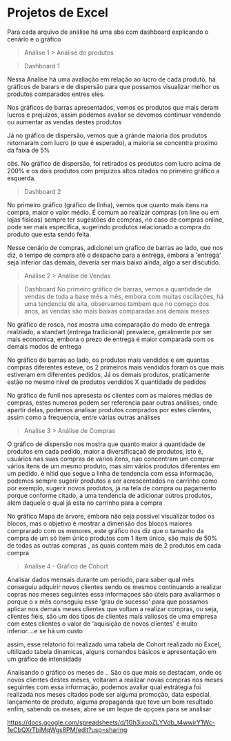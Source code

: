 
# Projetos de Excel

Para cada arquivo de análise há uma aba com dashboard explicando o cenário e o gráfico





> Análise 1 > Análise do produtos 

> Dashboard 1

Nessa Analise há uma avaliação em relação ao lucro de cada produto, há gráficos de barars e de dispersão para que possamos visualizar melhor os produtos comparados entres eles.

Nos gráficos de barras apresentados, vemos os produtos que mais deram lucros e prejuizos, assim podemos avaliar se devemos continuar vendendo ou aumentar as vendas destes produtos

Já no gráfico de dispersão, vemos que a grande maioria dos produtos retornaram com lucro (o que é esperado), a maioria se concentra proximo da faixa de 5%

obs. No gráfico de dispersão, foi retirados os produtos com lucro acima de 200% e os dois produtos com prejuizos altos citados no primeiro gráfico a esquerda.

> Dashboard 2

No primeiro gráfico (gráfico de linha), vemos que quanto mais itens na compra, maior o valor médio. É comum ao realizar compras (on line ou em lojas fisicas) sempre ter sugestões de compras, no caso de compras online, pode ser mais especifica, sugerindo produtos relacionado a compra do produto que esta sendo feita.

Nesse cenário de compras, adicionei um grafico de barras ao lado, que nos diz, o tempo de compra até o despacho para a entrega, embora a 'entrega' seja inferior das demais, deveria ser mais baixo ainda, algo a ser discutido.





> Análise 2 > Análise de Vendas

> Dashboard 
No primeiro gráfico de barras, vemos a quantidade de vendas de toda a base mês a mês,   embora com muitas oscilações, há uma tendencia de alta, observamos tambem que no começo dos anos, as vendas são mais baixas comparadas aos demais meses

No gráfico de rosca, nos mostra uma comparação do modo de entrega realziado, a standart (entrega tradicional) prevalece, geralmente por ser mais economica, embora o prezo de entrega é maior comparada com os demais modos de entrega

No gráfico de barras ao lado, os produtos mais vendidos e em quantas compras diferentes esteve,  os 2 primeiros mais vendidos foram os que mais estiveram em diferentes pedidos, Já os demais produtos, praticamente estão no mesmo nivel de produtos vendidos X quantidade de pedidos

No gráfico de funil nos apresesta os clientes com as maiores médias de compras, estes numeros podem ser referencia paar outras análises, onde apartir delas, podemos analisar produtos comprados por estes clientes, assim como a frequencia, entre várias outras análises






> Analise 3 > Análise de Compras

O gráfico de dispersão nos mostra que quanto maior a quantidade de produtos em cada  pedido, maior a diversificaçaõ de produtos, isto é, usuários nas suas compras de vários itens, nao concentram um comprar vários itens de um mesmo produto, mas sim vários produtos diferentes em um pedido. è nítid que segue a linha de tendencia
com essa informação, podemos sempre sugerir produtos a ser acrescentados no carrinho
como por exemplo, sugerir novos produtos, já na tela de compra ou pagamento
porque conforme citado, a uma tendencia de adicionar outros produtos, além daquele o qual já esta no carrinho para a compra


No gráfico Mapa de árvore, embora não seja possivel visualizar todos os blocos, mas o objetivo é mostrar a dimensão dos blocos maiores comprarado com os menores, este gráfico nos diz que o tamanho da compra de um só item único produtos com 1 item único, são mais de 50% de todas as outras compras , as quais contem mais de 2 produtos em cada compra


> Análise 4 - Gráfico de Cohort

Analisar dados mensais durante um periodo, para saber qual mês conseguiu adquirir novos clientes sendo os mesmos continuando a realizar copras nos meses seguintes
essa informaçoes são úteis para avaliarmos o porque o x mês conseguiu esse 'grau de sucesso' para que possamos aplicar nos demais meses clientes que voltam a realizar compras, ou seja, clientes fiéis, são um dos tipos de clientes mais valiosos de uma empresa com estes clientes o valor de 'aquisição de novos clientes' é muito inferior....e se há um custo

assim, esse relatorio foi realizado uma tabela de Cohort realizado no Excel, ultilizado tabela dinamicas, alguns comandos básicos e apresentação em um gráfico de intensidade

Analisando o gráfico os meses de .. São os que mais se destacam, onde os novos clientes destes meses, voltaram a realizar novas compras nos meses seguintes com essa informação, podemos avaliar qual estrátegia foi realizada nos meses citados pode ser alguma promoção, data especial, lançamento de produto, alguma propaganda que teve um bom resultado enfim, sabendo os meses, abre se um leque de opçoes para se analisar


https://docs.google.com/spreadsheets/d/1Gh3ixooZLYVdb_t4wwirY1Wc-1eCbQXrTbiMqWgs8PM/edit?usp=sharing





